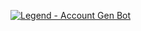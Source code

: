 [![Legend - Account Gen Bot](https://img.shields.io/static/v1?label=Harsh-78&message=Dark-Userbot&color=blue&logo=github)](https://github.com/Harsh-78/Dark-Userbot)
